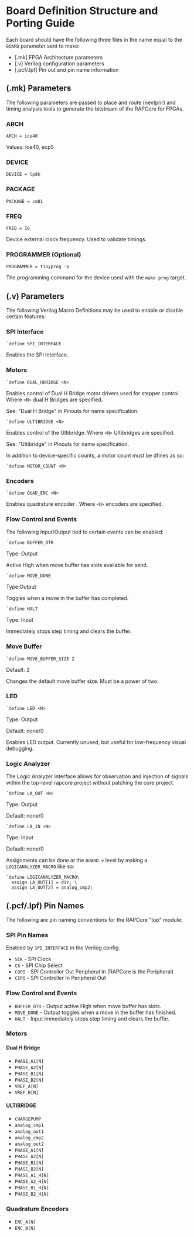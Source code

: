 # Board Definition Structure and Porting Guide

Each board should have the following three files in the name equal to the `BOARD`
parameter sent to make:

- [.mk] FPGA Architecture parameters
- [.v] Verilog configuration parameters
- [.pcf/.lpf] Pin out and pin name information

## (.mk) Parameters

The following parameters are passed to place and route (nextpnr) and timing analysis
tools to generate the bitstream of the RAPCore for FPGAs.

### ARCH
```
ARCH = ice40
```
Values: ice40, ecp5

### DEVICE
```
DEVICE = lp8k
```

### PACKAGE
```
PACKAGE = cm81
```

### FREQ
```
FREQ = 16
```
Device external clock frequency. Used to validate timings.

### PROGRAMMER (Optional)
```
PROGRAMMER = tinyprog -p
```
The programming command for the device used with the `make prog` target.


## (.v) Parameters

The following Verilog Macro Definitions may be used to enable or disable certain
features:

### SPI Interface

```
`define SPI_INTERFACE
```
Enables the SPI Interface.

### Motors

```
`define DUAL_HBRIDGE <N>
```
Enables control of Dual H Bridge motor drivers used for stepper control. Where `<N>`
dual H Bridges are specified.

See: "Dual H Bridge" in Pinouts for name specification.

```
`define ULTIBRIDGE <N>
```
Enables control of the Ultibridge. Where `<N>` Ultibridges are specified.

See: "Ultibridge" in Pinouts for name specification.


In addition to device-specific counts, a motor count must be dfines as so:

```
`define MOTOR_COUNT <N>
```

### Encoders

```
`define QUAD_ENC <N>
```
Enables quadrature encoder . Where `<N>` encoders are specified.

### Flow Control and Events

The following Input/Output tied to certain events can be enabled:

```
`define BUFFER_DTR
```
Type: Output

Active High when move buffer has slots available for send.

```
`define MOVE_DONE
```
Type:Output

Toggles when a move in the buffer has completed.

```
`define HALT
```
Type: Input

Immediately stops step timing and clears the buffer.

### Move Buffer

```
`define MOVE_BUFFER_SIZE 2
```
Default: 2

Changes the default move buffer size. Must be a power of two.

### LED

```
`define LED <N>
```

Type: Output

Default: none/0

Enables LED output. Currently unused, but useful for low-frequency visual debugging.


### Logic Analyzer

The Logic Analyzer interface allows for observation and injection of signals
within the top-level rapcore project without patching the core project.

```
`define LA_OUT <N>
```

Type: Output

Default: none/0

```
`define LA_IN <N>
```

Type: Input

Default: none/0



Assignments can be done at the `BOARD.v` level
by making a `LOGICANALYZER_MACRO` like so:

```
`define LOGICANALYZER_MACRO\
  assign LA_OUT[1] = dir; \
  assign LA_OUT[2] = analog_cmp2;
```


## (.pcf/.lpf) Pin Names

The following are pin naming conventions for the RAPCore "top" module:

### SPI Pin Names

Enabled by `SPI_INTERFACE` in the Verilog config.

- `SCK` - SPI Clock
- `CS` - SPI Chip Select
- `COPI` - SPI Controller Out Peripheral In (RAPCore is the Peripheral)
- `CIPO` - SPI Controller In Peripheral Out

### Flow Control and Events


- `BUFFER_DTR` - Output active High when move buffer has slots.
- `MOVE_DONE` - Output toggles when a move in the buffer has finished.
- `HALT` - Input immediately stops step timing and clears the buffer.

### Motors


#### Dual H Bridge

- `PHASE_A1[N]`
- `PHASE_A2[N]`
- `PHASE_B1[N]`
- `PHASE_B2[N]`
- `VREF_A[N]`
- `VREF_B[N]`

#### ULTIBRIDGE

- `CHARGEPUMP`
- `analog_cmp1`
- `analog_out1`
- `analog_cmp2`
- `analog_out2`
- `PHASE_A1[N]`
- `PHASE_A2[N]`
- `PHASE_B1[N]`
- `PHASE_B2[N]`
- `PHASE_A1_H[N]`
- `PHASE_A2_H[N]`
- `PHASE_B1_H[N]`
- `PHASE_B2_H[N]`

### Quadrature Encoders

- `ENC_A[N]`
- `ENC_B[N]`
